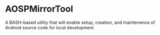 # AOSPMirrorTool
A BASH-based utility that will enable setup, creation, and maintenence of Android source code for local development.
